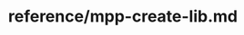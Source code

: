 ---
title: reference/mpp-create-lib.md
showAuthorInfo: false
redirect_path: https://kotlinlang.org/docs/mpp-create-lib.html
---